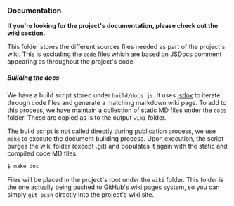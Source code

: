 ### Documentation

**If you're looking for the project's documentation, please check out the [wiki] section.**

This folder stores the different sources files needed as part of the project's wiki.
This is excluding the ```code``` files which are based on JSDocs comment appearing as throughout the project's code.

##### Building the docs

We have a build script stored under ```build/docs.js```. It uses [jsdox] to iterate through code files and generate a
matching markdown wiki page. To add to this process, we have maintain a collection of static MD files under the `docs` folder.
These are copied as is to the output `wiki` folder.

The build script is not called directly during publication process, we use `make` to execute the document building process.
Upon execution, the script purges the wiki folder (except .git) and populates it again with the static and compiled code MD files.

```bash
$ make doc
```

Files will be placed in the project's root under the ```wiki``` folder.
This folder is the one actually being pushed to GitHub's wiki pages system, so you can simply `git push` directly into
the project's wiki site.



[wiki]: https://github.com/joola/joola.io/wiki
[jsdox]: http://jsdox.org/
